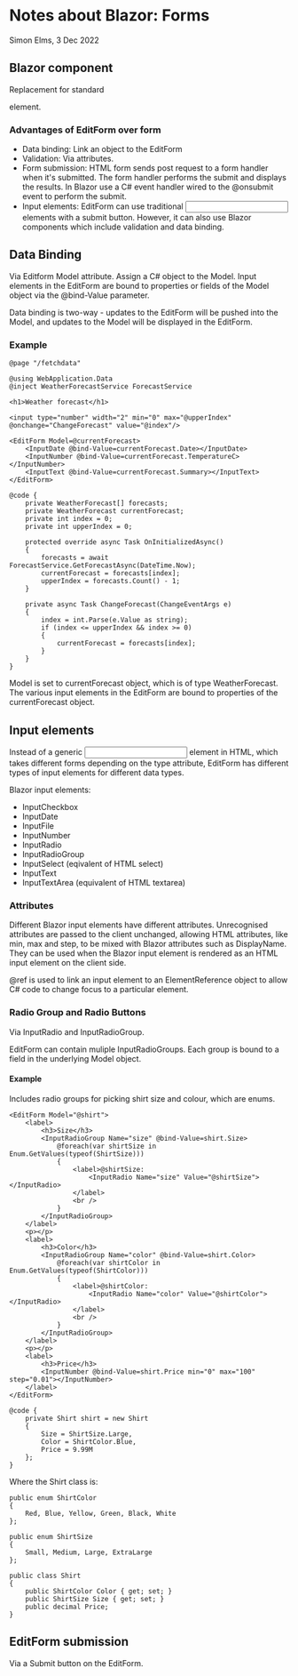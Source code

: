 Notes about Blazor: Forms
=========================
Simon Elms, 3 Dec 2022

<EditForm> Blazor component
---------------------------
Replacement for standard <form> element.

### Advantages of EditForm over form
* Data binding: Link an object to the EditForm
* Validation: Via attributes.
* Form submission: HTML form sends post request to a form handler when it's submitted.  The form handler performs the submit and displays the results.  In Blazor use a C# event handler wired to the @onsubmit event to perform the submit.
* Input elements: EditForm can use traditional <input> elements with a submit button.  However, it can also use Blazor components which include validation and data binding.

Data Binding
------------
Via Editform Model attribute.  Assign a C# object to the Model.  Input elements in the EditForm are bound to properties or fields of the Model object via the @bind-Value parameter.

Data binding is two-way - updates to the EditForm will be pushed into the Model, and updates to the Model will be displayed in the EditForm.

### Example

	@page "/fetchdata"

	@using WebApplication.Data
	@inject WeatherForecastService ForecastService

	<h1>Weather forecast</h1>

	<input type="number" width="2" min="0" max="@upperIndex" @onchange="ChangeForecast" value="@index"/>

	<EditForm Model=@currentForecast>
		<InputDate @bind-Value=currentForecast.Date></InputDate>
		<InputNumber @bind-Value=currentForecast.TemperatureC></InputNumber>
		<InputText @bind-Value=currentForecast.Summary></InputText>
	</EditForm>

	@code {
		private WeatherForecast[] forecasts;
		private WeatherForecast currentForecast;
		private int index = 0;
		private int upperIndex = 0;

		protected override async Task OnInitializedAsync()
		{
			forecasts = await ForecastService.GetForecastAsync(DateTime.Now);
			currentForecast = forecasts[index];
			upperIndex = forecasts.Count() - 1;
		}

		private async Task ChangeForecast(ChangeEventArgs e)
		{
			index = int.Parse(e.Value as string);
			if (index <= upperIndex && index >= 0)
			{
				currentForecast = forecasts[index];
			}
		}
	}
	
Model is set to currentForecast object, which is of type WeatherForecast.  The various input elements in the EditForm are bound to properties of the currentForecast object.

Input elements
--------------
Instead of a generic <input> element in HTML, which takes different forms depending on the type attribute, EditForm has different types of input elements for different data types.

Blazor input elements: 
* InputCheckbox
* InputDate<TValue>
* InputFile
* InputNumber<TValue>
* InputRadio<TValue>
* InputRadioGroup<TValue>
* InputSelect<TValue> (eqivalent of HTML select)
* InputText
* InputTextArea (equivalent of HTML textarea)

### Attributes
Different Blazor input elements have different attributes.  Unrecognised attributes are passed to the client unchanged, allowing HTML attributes, like min, max and step, to be mixed with Blazor attributes such as DisplayName.  They can be used when the Blazor input element is rendered as an HTML input element on the client side.

@ref is used to link an input element to an ElementReference object to allow C# code to change focus to a particular element.

### Radio Group and Radio Buttons
Via InputRadio<TValue> and InputRadioGroup<TValue>.

EditForm can contain muliple InputRadioGroups.  Each group is bound to a field in the underlying Model object.

#### Example
Includes radio groups for picking shirt size and colour, which are enums.

	<EditForm Model="@shirt">
		<label>
			<h3>Size</h3>
			<InputRadioGroup Name="size" @bind-Value=shirt.Size>
				@foreach(var shirtSize in Enum.GetValues(typeof(ShirtSize)))
				{
					<label>@shirtSize:
						<InputRadio Name="size" Value="@shirtSize"></InputRadio>
					</label>
					<br />
				}
			</InputRadioGroup>
		</label>
		<p></p>
		<label>
			<h3>Color</h3>
			<InputRadioGroup Name="color" @bind-Value=shirt.Color>
				@foreach(var shirtColor in Enum.GetValues(typeof(ShirtColor)))
				{
					<label>@shirtColor:
						<InputRadio Name="color" Value="@shirtColor"></InputRadio>
					</label>
					<br />
				}
			</InputRadioGroup>
		</label>
		<p></p>
		<label>
			<h3>Price</h3>
			<InputNumber @bind-Value=shirt.Price min="0" max="100" step="0.01"></InputNumber>
		</label>
	</EditForm>

	@code {
		private Shirt shirt = new Shirt
		{
			Size = ShirtSize.Large,
			Color = ShirtColor.Blue,
			Price = 9.99M
		};
	}
	
Where the Shirt class is:

	public enum ShirtColor
	{
		Red, Blue, Yellow, Green, Black, White
	};

	public enum ShirtSize
	{
		Small, Medium, Large, ExtraLarge
	};

	public class Shirt
	{
		public ShirtColor Color { get; set; }
		public ShirtSize Size { get; set; }
		public decimal Price;
	}

EditForm submission
-------------------
Via a Submit button on the EditForm.
